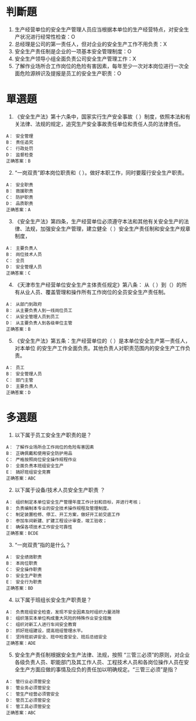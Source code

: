 # 判斷題
1. 生产经营单位的安全生产管理人员应当根据本单位的生产经营特点，对安全生产状况进行经常性检查：O
2. 总经理是公司的第一责任人，但对企业的安全生产工作不用负责：X
3. 安全生产责任制是企业的一项基本安全管理制度：O
4. 安全生产领导小组全面负责公司安全生产管理工作：X
5. 了解作业场所合工作岗位的危险有害因素，每年至少一次对本岗位进行一次全面危险源辨识及提报是员工的安全生产职责：O

# 單選題
1. 《安全生产法》第十六条中，国家实行生产安全事故（ ）制度，依照本法和有关法律、法规的规定，追究生产安全事故责任单位和责任人员的法律责任。
```
A： 安全管理
B： 责任追究
C： 行政处罚
D： 监督检查
正确答案：B
```

2. “一岗双责”即本岗位职责和（ ）。做好本职工作，同时要履行安全生产职责。
```
A： 安全职责
B： 救援职责
C： 防护职责
D： 品质职责
正确答案：A
```

3. 《安全生产法》第四条，生产经营单位必须遵守本法和其他有关安全生产的法律、法规，加强安全生产管理，建立健全（ ）安全生产责任制和安全生产规章制度，
```
A： 主要负责人
B： 岗位技术人员
C： 全员
D： 安全管理人员
正确答案：C
```

4. 《天津市生产经营单位安全生产主体责任规定》第八条： 从（ ）到（）的所有从业人员、覆盖管理和操作所有工作岗位的全员安全生产责任制。
```
A： 从部门到政府
B： 从主要负责人到一线岗位员工
C： 从安全管理人员到员工
D： 从主要负责人到各级单位主管
正确答案：B
```

5. 《安全生产法》第五条：生产经营单位的（ ）是本单位安全生产第一责任人，对本单位 的安生产工作全面负责。其他负责人对职责范围内的安全生产工作负责。
```
A： 员工
B： 安全管理人员
C： 部门主管
D： 主要负责人
正确答案：D
```

# 多選題
1. 以下属于员工安全生产职责的是？
```
A： 了解作业场所合工作岗位的危险有害因素
B： 正确佩戴和使用安全防护用品
C： 严格按照岗位安全操作规程作业
D： 全面负责本班组安全生产
E： 搞好班组安全竞赛
正确答案：ABC
```

2. 以下属于设备/技术人员安全生产职责 ？
```
A： 组织制定本单位安全生产管理年度工作计划和目标，并进行考核；
B： 负责编制本专业的安全技术操作规程及管理制度。
C： 制定装置检修、停工、开工方案，做好开工前交底工作
D： 参加车间新建、扩建工程设计审查，竣工验收；
E： 确保各项技术工作安全可靠性
正确答案：BCDE
```

3. “一岗双责”指的是什么？
```
A： 安全绩效职责
B： 本岗位职责
C： 安全操作职责
D： 安全生产职责
E： 安全行为职责
正确答案：BD
```

4. 以下属于班组长安全生产职责是？
```
A： 负责班组安全检查，发现不安全因素及时组织力量消除
B： 组织落实本单位构成重大风险的特殊作业安全措施
C： 组织对新工人进行车间安全教育
D： 抓好班组建设，提高班组管理水平。
E： 坚持班前讲安全、班中检查安全、班后总结安全
正确答案：ADE
```

5. 安全生产责任制根据安全生产法律、法规，按照 “三管三必须”的原则，对企业各级负责人员、职能部门及其工作人员、工程技术人员和各岗位操作人员在安全生产方面应做的事情及应负的责任加以明确规定。“三管三必须”是指？
```
A： 管行业必须管安全
B： 管业务必须管安全
C： 管生产经营必须管安全
D： 管员工必须管安全
E： 管工具必须管安全
正确答案：ABC
```
